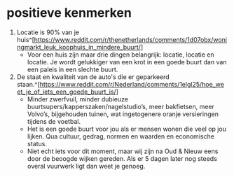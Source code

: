 # positieve kenmerken
1. Locatie is 90% van je huis^[https://www.reddit.com/r/thenetherlands/comments/1d07obx/woningmarkt_leuk_koophuis_in_mindere_buurt/]
   - Voor een huis zijn maar drie dingen belangrijk: locatie, locatie en locatie. Je wordt gelukkiger van een krot in een goede buurt dan van een paleis in een slechte buurt. 
2. De staat en kwaliteit van de auto's die er geparkeerd staan.^[https://www.reddit.com/r/Nederland/comments/1elgl25/hoe_weet_je_of_iets_een_goede_buurt_is/]
   - Minder zwerfvuil, minder dubieuze buurtsupers/kapperszaken/nagelstudio’s, meer bakfietsen, meer Volvo’s, bijgehouden tuinen, wat ingetogenere oranje versieringen tijdens de voetbal.
   - Het is een goede buurt voor jou als er mensen wonen die veel op jou lijken. Qua cultuur, gedrag, normen en waarden en economische status.
   - Niet echt iets voor dit moment, maar wij zijn na Oud & Nieuw eens door de beoogde wijken gereden. Als er 5 dagen later nog steeds overal vuurwerk ligt dan weet je genoeg.